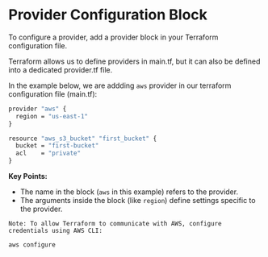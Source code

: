 # Provider Configuration Block

To configure a provider, add a provider block in your Terraform configuration file. 

Terraform allows us to define providers in main.tf, but it can also be defined into a dedicated provider.tf file.

In the example below, we are addding `aws` provider in our terraform configuration file (main.tf):

```cmd
provider "aws" {
  region = "us-east-1"
}

resource "aws_s3_bucket" "first_bucket" {
  bucket = "first-bucket"
  acl    = "private"
}
```

**Key Points:**

- The name in the block (`aws` in this example) refers to the provider.
- The arguments inside the block (like `region`) define settings specific to the provider.

`Note: To allow Terraform to communicate with AWS, configure credentials using AWS CLI:`
```cmd
aws configure
```
